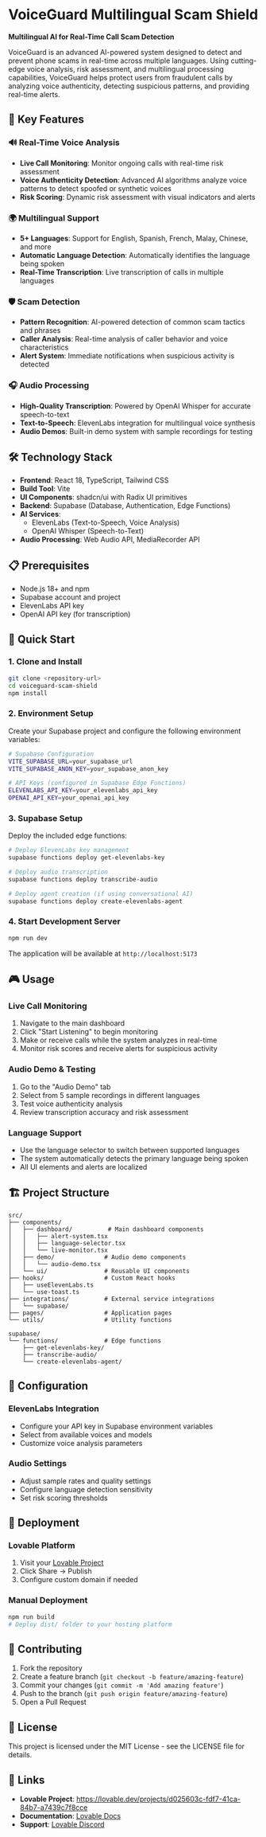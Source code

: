 # VoiceGuard Multilingual Scam Shield

**Multilingual AI for Real-Time Call Scam Detection**

VoiceGuard is an advanced AI-powered system designed to detect and prevent phone scams in real-time across multiple languages. Using cutting-edge voice analysis, risk assessment, and multilingual processing capabilities, VoiceGuard helps protect users from fraudulent calls by analyzing voice authenticity, detecting suspicious patterns, and providing real-time alerts.

## 🚀 Key Features

### 🔊 Real-Time Voice Analysis
- **Live Call Monitoring**: Monitor ongoing calls with real-time risk assessment
- **Voice Authenticity Detection**: Advanced AI algorithms analyze voice patterns to detect spoofed or synthetic voices
- **Risk Scoring**: Dynamic risk assessment with visual indicators and alerts

### 🌍 Multilingual Support
- **5+ Languages**: Support for English, Spanish, French, Malay, Chinese, and more
- **Automatic Language Detection**: Automatically identifies the language being spoken
- **Real-Time Transcription**: Live transcription of calls in multiple languages

### 🛡️ Scam Detection
- **Pattern Recognition**: AI-powered detection of common scam tactics and phrases
- **Caller Analysis**: Real-time analysis of caller behavior and voice characteristics
- **Alert System**: Immediate notifications when suspicious activity is detected

### 🎧 Audio Processing
- **High-Quality Transcription**: Powered by OpenAI Whisper for accurate speech-to-text
- **Text-to-Speech**: ElevenLabs integration for multilingual voice synthesis
- **Audio Demos**: Built-in demo system with sample recordings for testing

## 🛠️ Technology Stack

- **Frontend**: React 18, TypeScript, Tailwind CSS
- **Build Tool**: Vite
- **UI Components**: shadcn/ui with Radix UI primitives
- **Backend**: Supabase (Database, Authentication, Edge Functions)
- **AI Services**: 
  - ElevenLabs (Text-to-Speech, Voice Analysis)
  - OpenAI Whisper (Speech-to-Text)
- **Audio Processing**: Web Audio API, MediaRecorder API

## 📋 Prerequisites

- Node.js 18+ and npm
- Supabase account and project
- ElevenLabs API key
- OpenAI API key (for transcription)

## 🚀 Quick Start

### 1. Clone and Install

```bash
git clone <repository-url>
cd voiceguard-scam-shield
npm install
```

### 2. Environment Setup

Create your Supabase project and configure the following environment variables:

```bash
# Supabase Configuration
VITE_SUPABASE_URL=your_supabase_url
VITE_SUPABASE_ANON_KEY=your_supabase_anon_key

# API Keys (configured in Supabase Edge Functions)
ELEVENLABS_API_KEY=your_elevenlabs_api_key
OPENAI_API_KEY=your_openai_api_key
```

### 3. Supabase Setup

Deploy the included edge functions:

```bash
# Deploy ElevenLabs key management
supabase functions deploy get-elevenlabs-key

# Deploy audio transcription
supabase functions deploy transcribe-audio

# Deploy agent creation (if using conversational AI)
supabase functions deploy create-elevenlabs-agent
```

### 4. Start Development Server

```bash
npm run dev
```

The application will be available at `http://localhost:5173`

## 🎮 Usage

### Live Call Monitoring
1. Navigate to the main dashboard
2. Click "Start Listening" to begin monitoring
3. Make or receive calls while the system analyzes in real-time
4. Monitor risk scores and receive alerts for suspicious activity

### Audio Demo & Testing
1. Go to the "Audio Demo" tab
2. Select from 5 sample recordings in different languages
3. Test voice authenticity analysis
4. Review transcription accuracy and risk assessment

### Language Support
- Use the language selector to switch between supported languages
- The system automatically detects the primary language being spoken
- All UI elements and alerts are localized

## 🏗️ Project Structure

```
src/
├── components/
│   ├── dashboard/          # Main dashboard components
│   │   ├── alert-system.tsx
│   │   ├── language-selector.tsx
│   │   └── live-monitor.tsx
│   ├── demo/              # Audio demo components
│   │   └── audio-demo.tsx
│   └── ui/                # Reusable UI components
├── hooks/                 # Custom React hooks
│   ├── useElevenLabs.ts
│   └── use-toast.ts
├── integrations/          # External service integrations
│   └── supabase/
├── pages/                 # Application pages
└── utils/                 # Utility functions

supabase/
└── functions/             # Edge functions
    ├── get-elevenlabs-key/
    ├── transcribe-audio/
    └── create-elevenlabs-agent/
```

## 🔧 Configuration

### ElevenLabs Integration
- Configure your API key in Supabase environment variables
- Select from available voices and models
- Customize voice analysis parameters

### Audio Settings
- Adjust sample rates and quality settings
- Configure language detection sensitivity
- Set risk scoring thresholds

## 🚀 Deployment

### Lovable Platform
1. Visit your [Lovable Project](https://lovable.dev/projects/d025603c-fdf7-41ca-84b7-a7439c7f8cce)
2. Click Share → Publish
3. Configure custom domain if needed

### Manual Deployment
```bash
npm run build
# Deploy dist/ folder to your hosting platform
```

## 🤝 Contributing

1. Fork the repository
2. Create a feature branch (`git checkout -b feature/amazing-feature`)
3. Commit your changes (`git commit -m 'Add amazing feature'`)
4. Push to the branch (`git push origin feature/amazing-feature`)
5. Open a Pull Request

## 📄 License

This project is licensed under the MIT License - see the LICENSE file for details.

## 🔗 Links

- **Lovable Project**: https://lovable.dev/projects/d025603c-fdf7-41ca-84b7-a7439c7f8cce
- **Documentation**: [Lovable Docs](https://docs.lovable.dev/)
- **Support**: [Lovable Discord](https://discord.com/channels/1119885301872070706/1280461670979993613)
